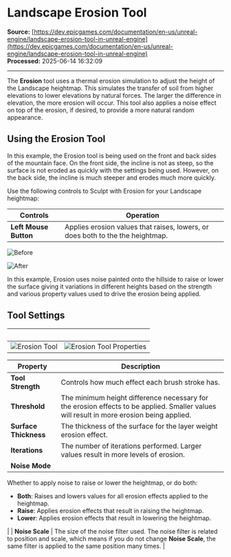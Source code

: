 # Landscape Erosion Tool

**Source:** [https://dev.epicgames.com/documentation/en-us/unreal-engine/landscape-erosion-tool-in-unreal-engine](https://dev.epicgames.com/documentation/en-us/unreal-engine/landscape-erosion-tool-in-unreal-engine)  
**Processed:** 2025-06-14 16:32:09

---

The **Erosion** tool uses a thermal erosion simulation to adjust the height of the Landscape heightmap. This simulates the transfer of soil from higher elevations to lower elevations by natural forces. The larger the difference in elevation, the more erosion will occur. This tool also applies a noise effect on top of the erosion, if desired, to provide a more natural random appearance.

## Using the Erosion Tool

In this example, the Erosion tool is being used on the front and back sides of the mountain face. On the front side, the incline is not as steep, so the surface is not eroded as quickly with the settings being used. However, on the back side, the incline is much steeper and erodes much more quickly.

Use the following controls to Sculpt with Erosion for your Landscape heightmap:

| **Controls** | **Operation** |
| --- | --- |
| **Left Mouse Button** | Applies erosion values that raises, lowers, or does both to the the heightmap. |

![Before](https://d1iv7db44yhgxn.cloudfront.net/documentation/images/d407798d-d382-4224-abd8-21a22b39def5/01-before-erosion.png "Before")

![After](https://d1iv7db44yhgxn.cloudfront.net/documentation/images/2338be55-1629-457a-8026-a523efd68287/02-after-erosion.png "After")

In this example, Erosion uses noise painted onto the hillside to raise or lower the surface giving it variations in different heights based on the strength and various property values used to drive the erosion being applied.

## Tool Settings

|   |   |
| --- | --- |
| ![Erosion Tool](https://d1iv7db44yhgxn.cloudfront.net/documentation/images/cba65f1b-8339-4f36-84e8-0f3272e6673d/03-erosion-tool.png) | ![Erosion Tool Properties](https://d1iv7db44yhgxn.cloudfront.net/documentation/images/9dd91b54-ab57-41cb-a648-c7007d23221b/04-erosion-tool-properties.png) |

| **Property** | **Description** |
| --- | --- |
| **Tool Strength** | Controls how much effect each brush stroke has. |
| **Threshold** | The minimum height difference necessary for the erosion effects to be applied. Smaller values will result in more erosion being applied. |
| **Surface Thickness** | The thickness of the surface for the layer weight erosion effect. |
| **Iterations** | The number of iterations performed. Larger values result in more levels of erosion. |
| **Noise Mode** | 
Whether to apply noise to raise or lower the heightmap, or do both:

-   **Both**: Raises and lowers values for all erosion effects applied to the heightmap.
-   **Raise**: Applies erosion effects that result in raising the heightmap.
-   **Lower**: Applies erosion effects that result in lowering the heightmap.



 |
| **Noise Scale** | The size of the noise filter used. The noise filter is related to position and scale, which means if you do not change **Noise Scale**, the same filter is applied to the same position many times. |